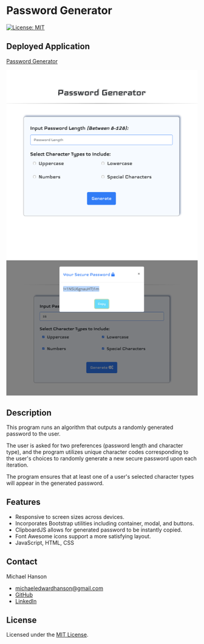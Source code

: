 # Password Generator
[![License: MIT](https://img.shields.io/badge/License-MIT-yellow.svg)](https://opensource.org/licenses/MIT)

## Deployed Application 

[Password Generator](https://mhans003.github.io/passwordgenerator/)

![Screenshot of Password Generator](./assets/images/passwordgenerator.jpg)
![Screenshot of Password Generator](./assets/images/passwordgenerator2.jpg)

## Description 

This program runs an algorithm that outputs a randomly generated password to the user. 

The user is asked for two preferences (password length and character type), and the program utilizes unique character codes corresponding to the user's choices to randomly generate a new secure password upon each iteration. 

The program ensures that at least one of a user's selected character types will appear in the generated password. 

## Features

* Responsive to screen sizes across devices. 
* Incorporates Bootstrap utilities including container, modal, and buttons. 
* ClipboardJS allows for generated password to be instantly copied. 
* Font Awesome icons support a more satisfying layout. 
* JavaScript, HTML, CSS

## Contact

Michael Hanson
* michaeledwardhanson@gmail.com
* [GitHub](https://github.com/mhans003)
* [LinkedIn](https://www.linkedin.com/in/michaeledwardhanson/)

## License

Licensed under the [MIT License](./LICENSE.txt).

